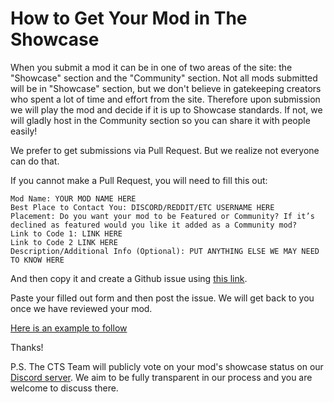 # How to Get Your Mod in The Showcase

When you submit a mod it can be in one of two areas of the site: the "Showcase" section and the "Community" section. Not all mods submitted will be in "Showcase" section, but we don't believe in gatekeeping creators who spent a lot of time and effort from the site. Therefore upon submission we will play the mod and decide if it is up to Showcase standards. If not, we will gladly host in the Community section so you can share it with people easily!

We prefer to get submissions via Pull Request. But we realize not everyone can do that.

If you cannot make a Pull Request, you will need to fill this out:

```
Mod Name: YOUR MOD NAME HERE
Best Place to Contact You: DISCORD/REDDIT/ETC USERNAME HERE
Placement: Do you want your mod to be Featured or Community? If it’s declined as featured would you like it added as a Community mod?
Link to Code 1: LINK HERE
Link to Code 2 LINK HERE
Description/Additional Info (Optional): PUT ANYTHING ELSE WE MAY NEED TO KNOW HERE
```

And then copy it and create a Github issue using [this link](https://github.com/campaign-trail-showcase/campaign-trail-showcase.github.io/issues/new/choose).

Paste your filled out form and then post the issue. We will get back to you once we have reviewed your mod.

[Here is an example to follow](https://github.com/campaign-trail-showcase/campaign-trail-showcase.github.io/issues/4)

Thanks!

P.S. The CTS Team will publicly vote on your mod's showcase status on our [Discord server](https://discord.gg/NP9E3YCA). We aim to be fully transparent in our process and you are welcome to discuss there. 
